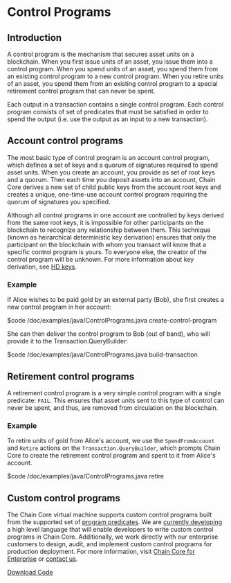 # Control Programs

## Introduction

A control program is the mechanism that secures asset units on a blockchain. When you first issue units of an asset, you issue them into a control program. When you spend units of an asset, you spend them from an existing control program to a new control program. When you retire units of an asset, you spend them from an existing control program to a special retirement control program that can never be spent.

Each output in a transaction contains a single control program. Each control program consists of set of predicates that must be satisfied in order to spend the output (i.e. use the output as an input to a new transaction).

## Account control programs

The most basic type of control program is an account control program, which defines a set of keys and a quorum of signatures required to spend asset units. When you create an account, you provide as set of root keys and a quorum. Then each time you deposit assets into an account, Chain Core derives a new set of child public keys from the account root keys and creates a unique, one-time-use account control program requiring the quorum of signatures you specified.

Although all control programs in one account are controlled by keys derived from the same root keys, it is impossible for other participants on the blockchain to recognize any relationship between them. This technique (known as heirarchical deterministic key derivation) ensures that only the participant on the blockchain with whom you transact will know that a specific control program is yours. To everyone else, the creator of the control program will be unknown. For more information about key derivation, see [HD keys](#).

### Example

If Alice wishes to be paid gold by an external party (Bob), she first creates a new control program in her account:

$code /doc/examples/java/ControlPrograms.java create-control-program

She can then deliver the control program to Bob (out of band), who will provide it to the Transaction.QueryBuilder:

$code /doc/examples/java/ControlPrograms.java build-transaction

## Retirement control programs

A retirement control program is a very simple control program with a single predicate: `FAIL`. This ensures that asset units sent to this type of control can never be spent, and thus, are removed from circulation on the blockchain.

### Example

To retire units of gold from Alice's account, we use the `SpendFromAccount` and `Retire` actions on the `Transaction.QueryBuilder`, which prompts Chain Core to create the retirement control program and spent to it from Alice's account.

$code /doc/examples/java/ControlPrograms.java retire

## Custom control programs

The Chain Core virtual machine supports custom control programs built from the supported set of [program predicates](#). We are [currently developing](/doc/getting-started/product-roadmap) a high level language that will enable developers to write custom control programs in Chain Core. Additionally, we work directly with our enterprise customers to design, audit, and implement custom control programs for production deployment. For more information, visit [Chain Core for Enterprise](#) or [contact us](#).

[Download Code](/doc/examples/java/ControlPrograms.java)

